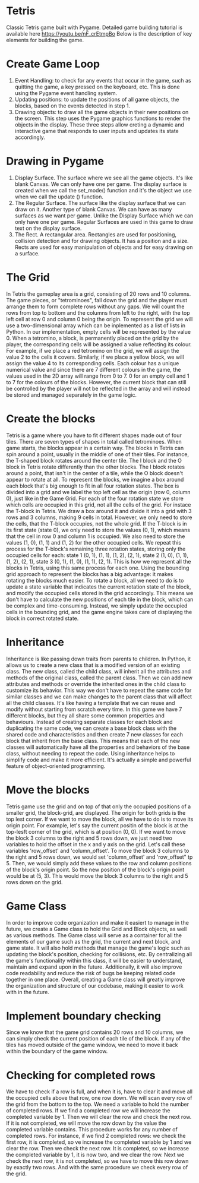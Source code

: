 # Tetris
Classic Tetris game built with Pygame. Detailed game building tutorial is available here https://youtu.be/nF_crEtmpBo
Below is the description of key elements for building the game.

# Create Game Loop
1. Event Handling: to check for any events that occur in the game, such as quitting the game, a key pressed on the keyboard, etc. This is done using the Pygame event handling system.
2. Updating positions: to update the positions of all game objects, the blocks, based on the events detected in step 1. 
3. Drawing objects: to draw all the game objects in their new positions on the screen. This step uses the Pygame graphics functions to render the objects in the display.
These three steps allow creting a dynamic and interactive game that responds to user inputs and updates its state accordingly.

# Drawing in Pygame
1. Display Surface. The surface where we see all the game objects. It's like blank Canvas. We can only have one per game. The display surface is created when we call the set_mode() function and it's the object we use when we call the update () function.
2. The Regular Surface. The surface like the display surface that we can draw on it. Another type of blank Canvas. We can have as many surfaces as we want per game. Unlike the Display Surface which we can only have one per game. Regular Surfaces are used in this game to draw text on the display surface. 
3. The Rect. A rectangular area. Rectangles are used for positioning, collision detection and for drawing objects. It has a position and a size. Rects are used for easy manipulation of objects and for easy drawing on a surface.

# The Grid
In Tetris the gameplay area is a grid, consisting of 20 rows and 10 columns. The game pieces, or "tetrominoes", fall down the grid and the player must arrange them to form complete rows without any gaps. We will count the rows from top to bottom and the columns from left to the right, with the top left cell at row 0 and column 0 being the origin. To represent the grid we will use a two-dimensional array which can be inplemented as a list of lists in Python. In our implementation, empty cells will be represented by the value 0. When a tetromino, a block, is permanently placed on the grid by the player, the corresponding cells will be assigned a value reflecting its colour. For example, if we place a red tetromino on the grid, we will assign the value 2 to the cells it covers. Similarly, if we place a yellow block, we will assign the value 4 to its corresponding cells. Each colour has a unique numerical value and since there are 7 different colours in the game, the values used in the 2D array will range from 0 to 7. 0 for an empty cell and 1 to 7 for the colours of the blocks. However, the current block that can still be controlled by the player will not be reflected in the array and will instead be stored and managed separately in the game logic. 

# Create the blocks
Tetris is a game where you have to fit different shapes made out of four tiles. There are seven types of shapes in total called tetrominoes. When game starts, the blocks appear in a certain way. The blocks in Tetris can spin around a point, usually in the middle of one of their tiles. For instance, the T-shaped block rotates around the center tile. The I block and the O block in Tetris rotate differently than the other blocks. The I block rotates around a point, that isn't in the center of a tile, while the O block doesn't appear to rotate at all. To represent the blocks, we imagine a box around each block that's big enough to fit in all four rotation states. The box is divided into a grid and we label the top left cell as the origin (row 0, column 0), just like in the Game Grid. For each of the four rotation state we store which cells are occupied in this grid, not all the cells of the grid. For instace the T-block in Tetris. We draw a box around it and divide it into a grid with 3 rows and 3 columns, making 9 cells in total. However, we only need to store the cells, that the T-block occupies, not the whole grid. If the T-block is in its first state (state 0), we only need to store the values (0, 1), which means that the cell in row 0 and column 1 is occupied. We also need to store the values (1, 0), (1, 1) and (1, 2) for the other occupied cells. We repeat this process for the T-block's remaining three rotation states, storing only the occupied cells for each: state 1 (0, 1), (1, 1), (1, 2), (2, 1), state 2 (1, 0), (1, 1), (1, 2), (2, 1), state 3 (0, 1), (1, 0), (1, 1), (2, 1). This is how we represent all the blocks in Tetris, using this same process for each one. Using the bounding grid approach to represent the blocks has a big advantage: it makes rotating the blocks much easier. To rotate a block, all we need to do is to update a state variable that indicates the current rotation state of the block, and modify the occupied cells stored in the grid accordingly. This means we don't have to calculate the new positions of each tile in the block, which can be complex and time-consuming. Instead, we simply update the occupied cells in the bounding grid, and the game engine takes care of displaying the block in correct rotated state. 

# Inheritance
Inheritance is like passing down traits from parents to children. In Python, it allows us to create a new class that is a modified version of an existing class. The new class, called the child class, will inherit all the attributes and methods of the original class, called the parent class. Then we can add new attributes and methods or override the inherited ones in the child class to customize its behavior. This way we don't have to repeat the same code for similar classes and we can make changes to the parent class that will affect all the child classes. It's like having a template that we can reuse and modify without starting from scratch every time. In this game we have 7 different blocks, but they all share some common properties and behaviours. Instead of creating separate classes for each block and duplicating the same code, we can create a base block class with the shared code and characteristics and then create 7 new classes for each block that inherit from the base class. This means that each of the new classes will automatically have all the properties and behaviors of the base class, without needing to repeat the code. Using inheritance helps to simplify code and make it more efficient. It's actually a simple and powerful feature of object-oriented programming.

# Move the blocks
Tetris game use the grid and on top of that only the occupied positions of a smaller grid, the block-grid, are displayed. The origin for both grids is the top lest corner. If we want to move the block, all we have to do is to move its origin point. For example, let's say the current positin of the block is at the top-lesft corner of the grid, which is at position (0, 0). If we want to move the block 3 columns to the right and 5 rows down, we just need two variables to hold the offset in the x and y axis on the grid. Let's call these variables 'row_offset' and 'column_offset'. To move the block 3 columns to the right and 5 rows down, we would set 'column_offset' and 'row_offset" tp 5. Then, we would simply add these values to the row and column positions of the block's origin point. So the new position of the block's origin point would be at (5, 3). This would move the block 3 columns to the right and 5 rows down on the grid. 

# Game Class
In order to improve code organization and make it easiert to manage in the future, we create a Game class to hold the Grid and Block objects, as well as various methods. The Game class will serve as a container for all the elements of our game such as the grid, the current and next block, and game state. It will also hold methods that manage the game's logic such as updating the block's position, checking for collisions, etc. By centralizing all the game's functionality within this class, it will be easier to understand, maintain and expand upon in the future. Additionally, it will also improve code readability and reduce the risk of bugs be keeping related code together in one place. Overall, creating a Game class will greatly improve the organization and structure of our codebase, making it easier to work with in the future. 

# Implement boundary checking
Since we know that the game grid contains 20 rows and 10 columns, we can simply check the current position of each tile of the block. If any of the tiles has moved outside of the game window, we need to move it back within the boundary of the game window.

# Checking for completed rows
We have to check if a row is full, and when it is, have to clear it and move all the occupied cells above that row, one row down. We will scan every row of the grid from the bottom to the top. We need a variable to hold the number of completed rows. If we find a completed row we will increase the completed variable by 1. Then we will clear the row and check the next row. If it is not completed, we will move the row down by the value the completed variable contains. This procedure works for any number of completed rows. For instance, if we find 2 completed rows: we check the first row, it is completed, so ve increase the completed variable by 1 and we clear the row. Then we check the next row. It is completed, so we increase the completed variable by 1, it is now two, and we clear the row. Next we check the next row, it is not completed, so we have to move this row down by exactly two rows. And with the same procedure we check every row of the grid. 
